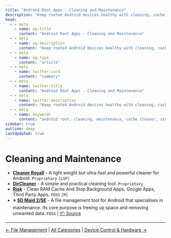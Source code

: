```yaml
---
title: "Android Root Apps - Cleaning and Maintenance"
description: "Keep rooted Android devices healthy with cleaning, cache management, and maintenance tools to free space, remove cruft, and ensure smooth performance."
head:
  - - meta
    - name: og:title
      content: "Android Root Apps - Cleaning and Maintenance"
  - - meta
    - name: og:description
      content: "Keep rooted Android devices healthy with cleaning, cache management, and maintenance tools to free space, remove cruft, and ensure smooth performance."
  - - meta
    - name: og:type
      content: "article"
  - - meta
    - name: twitter:card
      content: "summary"
  - - meta
    - name: twitter:title
      content: "Android Root Apps - Cleaning and Maintenance"
  - - meta
    - name: twitter:description
      content: "Keep rooted Android devices healthy with cleaning, cache management, and maintenance tools to free space, remove cruft, and ensure smooth performance."
  - - meta
    - name: keywords
      content: "android root, cleaning, maintenance, cache cleaner, storage, rooted tools, device maintenance"
sidebar: true
outline: deep
lastUpdated: true
---
```


# Cleaning and Maintenance
- **[Cleaner Royall](https://github.com/araafroyall/Cleaner-Royall)** - A light weight but ultra-fast and powerful cleaner for Android. `Proprietary` `[LSP]`
- **[DirCleaner](https://www.dircleaner.com/)** - A simple and practical cleaning tool. `Proprietary`
- **[Risk](https://github.com/rakarmp/Risk)** - Clean RAM Cache And Stop Background Apps, Google Apps, Third Party Apps. `FOSS` `[M]`
- **⭐ [SD Maid 2/SE](https://f-droid.org/en/packages/eu.darken.sdmse/)** - A file management tool for Android that specialises in maintenance. Its core purpose is freeing up space and removing unwanted data. `FOSS` | [📦 Source](https://github.com/d4rken-org/sdmaid-se)

---
[← File Management](./file-management.md) | [All Categories](./index.md) | [Device Control & Hardware →](./device-control-and-hardware.md)